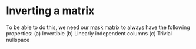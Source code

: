 # Inverting a matrix
To be able to do this, we need our mask matrix to always have the following properties: 
	(a) Invertible 
	(b) Linearly independent columns 
	(c) Trivial nullspace
